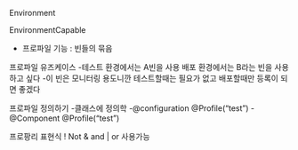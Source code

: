 Environment

EnvironmentCapable

- 프로파일 기능 : 빈들의 묶음 

프로파일 유즈케이스
-테스트 환경에서는 A빈을 사용 배포 환경에서는 B라는 빈을 사용하고 싶다
-이 빈은 모니터링 용도니깐 테스트할때는 필요가 없고 배포할때만 등록이 되면 좋겠다

프로파일 정의하기
-클래스에 정의학
 -@configuration @Profile(“test”)
-@Component @Profile(“test”)

프로팡리 표현식
! Not
& and
| or 
사용가능
